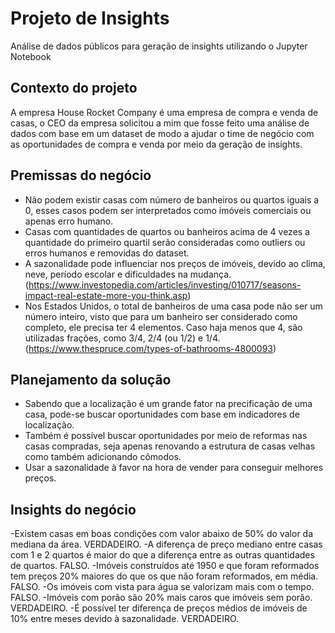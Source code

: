 # Projeto de Insights
Análise de dados públicos para geração de insights utilizando o Jupyter Notebook

## Contexto do projeto
A empresa House Rocket Company é uma empresa de compra e venda de casas, o CEO da empresa solicitou a mim que fosse feito uma análise de dados com base em um dataset de modo a ajudar o time de negócio com as oportunidades de compra e venda por meio da geração de insights.

## Premissas do negócio
- Não podem existir casas com número de banheiros ou quartos iguais a 0, esses casos podem ser interpretados como imóveis comerciais ou apenas erro humano.
- Casas com quantidades de quartos ou banheiros acima de 4 vezes a quantidade do primeiro quartil serão consideradas como outliers ou erros humanos e removidas do dataset.
- A sazonalidade pode influenciar nos preços de imóveis, devido ao clima, neve, período escolar e dificuldades na mudança.(https://www.investopedia.com/articles/investing/010717/seasons-impact-real-estate-more-you-think.asp)
- Nos Estados Unidos, o total de banheiros de uma casa pode não ser um número inteiro, visto que para um banheiro ser considerado como completo, ele precisa ter 4 elementos. Caso haja menos que 4, são utilizadas frações, como 3/4, 2/4 (ou 1/2) e 1/4. (https://www.thespruce.com/types-of-bathrooms-4800093)

## Planejamento da solução
- Sabendo que a localização é um grande fator na precificação de uma casa, pode-se buscar oportunidades com base em indicadores de localização.
- Também é possível buscar oportunidades por meio de reformas nas casas compradas, seja apenas renovando a estrutura de casas velhas como também adicionando cômodos.
- Usar a sazonalidade à favor na hora de vender para conseguir melhores preços.

## Insights do negócio

-Existem casas em boas condições com valor abaixo de 50% do valor da mediana da área. 
VERDADEIRO.
-A diferença de preço mediano entre casas com 1 e 2 quartos é maior do que a diferença entre as outras quantidades de quartos. 
FALSO.
-Imóveis construídos até 1950 e que foram reformados tem preços 20% maiores do que os que não foram reformados, em média. 
FALSO.
-Os imóveis com vista para água se valorizam mais com o tempo. 
FALSO.
-Imóveis com porão são 20% mais caros que imóveis sem porão. 
VERDADEIRO.
-É possível ter diferença de preços médios de imóveis de 10% entre meses devido à sazonalidade. 
VERDADEIRO.
